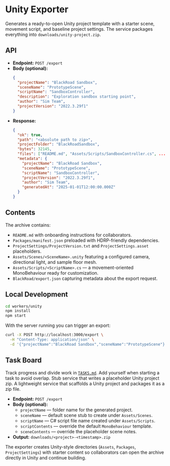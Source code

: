 # Unity Exporter

Generates a ready-to-open Unity project template with a starter scene, movement script, and baseline project settings. The service packages everything into `downloads/unity-project.zip`.

## API

- **Endpoint:** `POST /export`
- **Body (optional):**
  ```json
  {
    "projectName": "BlackRoad Sandbox",
    "sceneName": "PrototypeScene",
    "scriptName": "SandboxController",
    "description": "Exploration sandbox starting point",
    "author": "Sim Team",
    "projectVersion": "2022.3.29f1"
  }
  ```
- **Response:**
  ```json
  {
    "ok": true,
    "path": "<absolute path to zip>",
    "projectFolder": "BlackRoadSandbox",
    "bytes": 32145,
    "files": ["README.md", "Assets/Scripts/SandboxController.cs", ...],
    "metadata": {
      "projectName": "BlackRoad Sandbox",
      "sceneName": "PrototypeScene",
      "scriptName": "SandboxController",
      "projectVersion": "2022.3.29f1",
      "author": "Sim Team",
      "generatedAt": "2025-01-01T12:00:00.000Z"
    }
  }
  ```

## Contents

The archive contains:

- `README.md` with onboarding instructions for collaborators.
- `Packages/manifest.json` preloaded with HDRP-friendly dependencies.
- `ProjectSettings/ProjectVersion.txt` and `ProjectSettings.asset` placeholders.
- `Assets/Scenes/<SceneName>.unity` featuring a configured camera, directional light, and sample floor mesh.
- `Assets/Scripts/<ScriptName>.cs` — a movement-oriented MonoBehaviour ready for customization.
- `BlackRoad/export.json` capturing metadata about the export request.

## Local Development

```bash
cd workers/unity
npm install
npm start
```

With the server running you can trigger an export:

```bash
curl -X POST http://localhost:3000/export \
  -H "Content-Type: application/json" \
  -d '{"projectName":"BlackRoad Sandbox","sceneName":"PrototypeScene"}'
```

## Task Board

Track progress and divide work in [`TASKS.md`](./TASKS.md). Add yourself when starting a task to avoid overlap.
Stub service that writes a placeholder Unity project zip.
A lightweight service that scaffolds a Unity project and packages it as a zip file.

- **Endpoint:** `POST /export`
- **Body (optional):**
  - `projectName` — folder name for the generated project.
  - `sceneName` — default scene stub to create under `Assets/Scenes`.
  - `scriptName` — C# script file name created under `Assets/Scripts`.
  - `scriptContents` — override the default `MonoBehaviour` template.
  - `sceneContents` — override the placeholder scene notes.
- **Output:** `downloads/<project>-<timestamp>.zip`

The exporter creates Unity-style directories (`Assets`, `Packages`, `ProjectSettings`) with
starter content so collaborators can open the archive directly in Unity and continue building.

